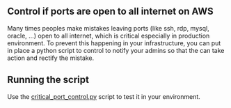 ## Control if ports are open to all internet on AWS

Many times peoples make mistakes leaving ports (like ssh, rdp, mysql, oracle, ...) open to all internet, which is critical especially in production environment.
To prevent this happening in your infrastructure, you can put in place a python script to control to notify your admins so that the can take action and rectify the mistake.

## Running the script

Use the [critical_port_control.py]() script to test it in your environment.

